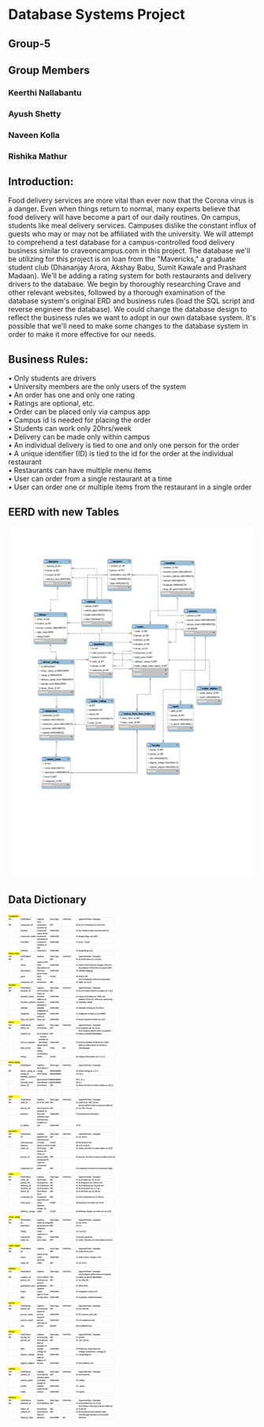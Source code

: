 # Database Systems Project 
## Group-5
## Group Members

### Keerthi Nallabantu
### Ayush Shetty
### Naveen Kolla
### Rishika Mathur

## Introduction:

Food delivery services are more vital than ever now that the Corona virus is a danger. Even when things return to normal, many experts believe that food delivery will have become a part of our daily routines. On campus, students like meal delivery services. Campuses dislike the constant influx of guests who may or may not be affiliated with the university. We will attempt to comprehend a test database for a campus-controlled food delivery business similar to craveoncampus.com in this project. The database we'll be utilizing for this project is on loan from the "Mavericks," a graduate student club (Dhananjay Arora, Akshay Babu, Sumit Kawale and Prashant Madaan). We'll be adding a rating system for both restaurants and delivery drivers to the database. We begin by thoroughly researching Crave and other relevant websites, followed by a thorough examination of the database system's original ERD and business rules (load the SQL script and reverse engineer the database). We could change the database design to reflect the business rules we want to adopt in our own database system. It's possible that we'll need to make some changes to the database system in order to make it more effective for our needs.


## Business Rules:
•	Only students are drivers <br />
•	University members are the only users of the system <br />
•	An order has one and only one rating <br />
•	Ratings are optional, etc. <br />
•	Order can be placed only via campus app <br />
•	Campus id is needed for placing the order <br />
•	Students can work only 20hrs/week <br />
•	Delivery can be made only within campus <br />
•	An individual delivery is tied to one and only one person for the order <br />
•	 A unique identifier (ID) is tied to the id for the order at the individual   restaurant <br />
•	 Restaurants can have multiple menu items <br />
•	 User can order from a single restaurant at a time <br />
•	 User can order one or multiple items from the restaurant in a single order <br />

## EERD with new Tables
![alt text](https://github.com/Naveenkolla1/DBS-2021/blob/main/diagrams/EERD%20final.png)
 
## Data Dictionary

![alt text](https://github.com/Naveenkolla1/DBS-2021/blob/main/diagrams/Datadic.png)
 







